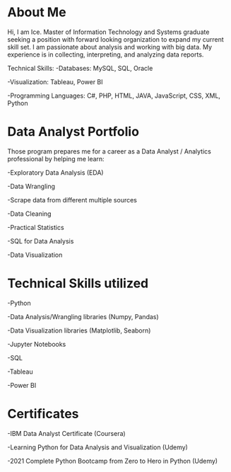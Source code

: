 # About Me
Hi, I am Ice. 
Master of Information Technology and Systems graduate seeking a position with forward looking organization to expand my current skill set. 
I am passionate about analysis and working with big data. My experience is in collecting, interpreting, and analyzing data reports. 


Technical Skills:
  -Databases:	MySQL, SQL, Oracle
  
  -Visualization:    Tableau, Power BI
  
  -Programming Languages:  C#, PHP, HTML, JAVA, JavaScript, CSS, XML, Python

# Data Analyst Portfolio
Those program prepares me for a career as a Data Analyst / Analytics professional by helping me learn:

  -Exploratory Data Analysis (EDA)  

  -Data Wrangling
  
  -Scrape data from different multiple sources

  -Data Cleaning

  -Practical Statistics

  -SQL for Data Analysis

  -Data Visualization 

# Technical Skills utilized

  -Python

  -Data Analysis/Wrangling libraries (Numpy, Pandas)

  -Data Visualization libraries (Matplotlib, Seaborn)

  -Jupyter Notebooks

  -SQL
  
  -Tableau
  
  -Power BI
  
  # Certificates
  
  -IBM Data Analyst Certificate (Coursera)
  
  -Learning Python for Data Analysis and Visualization (Udemy)
  
  -2021 Complete Python Bootcamp from Zero to Hero in Python (Udemy)
  
